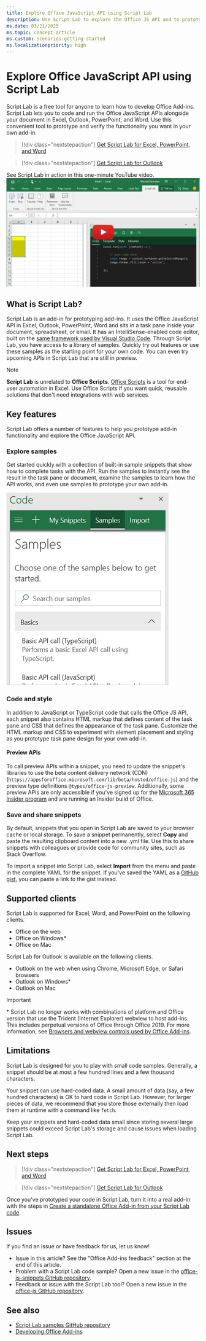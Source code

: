 ```yaml
---
title: Explore Office JavaScript API using Script Lab
description: Use Script Lab to explore the Office JS API and to prototype functionality.
ms.date: 03/21/2025
ms.topic: concept-article
ms.custom: scenarios:getting-started
ms.localizationpriority: high
---
```


# Explore Office JavaScript API using Script Lab

Script Lab is a free tool for anyone to learn how to develop Office Add-ins. Script Lab lets you to code and run the Office JavaScript APIs alongside your document in Excel, Outlook, PowerPoint, and Word. Use this convenient tool to prototype and verify the functionality you want in your own add-in.

> [!div class="nextstepaction"]
> [Get Script Lab for Excel, PowerPoint, and Word](https://appsource.microsoft.com/product/office/WA104380862)

> [!div class="nextstepaction"]
> [Get Script Lab for Outlook](https://appsource.microsoft.com/product/office/wa200001603)

See Script Lab in action in this one-minute YouTube video.
[![Preview video showing Script Lab running in Excel, Word, and PowerPoint.](../images/screenshot-wide-youtube.png 'Script Lab preview video')](https://aka.ms/scriptlabvideo)

## What is Script Lab?

Script Lab is an add-in for prototyping add-ins. It uses the Office JavaScript API in Excel, Outlook, PowerPoint, Word and sits in a task pane inside your document, spreadsheet, or email. It has an IntelliSense-enabled code editor, built on the [same framework used by Visual Studio Code](https://microsoft.github.io/monaco-editor/). Through Script Lab, you have access to a library of samples. Quickly try out features or use these samples as the starting point for your own code. You can even try upcoming APIs in Script Lab that are still in preview.

> [!NOTE]
> **Script Lab** is unrelated to **Office Scripts**. [Office Scripts](/office/dev/scripts) is a tool for end-user automation in Excel. Use Office Scripts if you want quick, reusable solutions that don't need integrations with web services.

## Key features

Script Lab offers a number of features to help you prototype add-in functionality and explore the Office JavaScript API.

### Explore samples

Get started quickly with a collection of built-in sample snippets that show how to complete tasks with the API. Run the samples to instantly see the result in the task pane or document, examine the samples to learn how the API works, and even use samples to prototype your own add-in.

![Samples.](../images/script-lab-samples.jpg)

### Code and style

In addition to JavaScript or TypeScript code that calls the Office JS API, each snippet also contains HTML markup that defines content of the task pane and CSS that defines the appearance of the task pane. Customize the HTML markup and CSS to experiment with element placement and styling as you prototype task pane design for your own add-in.

#### Preview APIs

To call preview APIs within a snippet, you need to update the snippet's libraries to use the beta content delivery network (CDN) (`https://appsforoffice.microsoft.com/lib/beta/hosted/office.js`) and the preview type definitions `@types/office-js-preview`. Additionally, some preview APIs are only accessible if you've signed up for the [Microsoft 365 Insider program](https://aka.ms/MSFT365InsiderProgram) and are running an Insider build of Office.

### Save and share snippets

By default, snippets that you open in Script Lab are saved to your browser cache or local storage. To save a snippet permanently, select **Copy** and paste the resulting clipboard content into a new .yml file. Use this to share snippets with colleagues or provide code for community sites, such as Stack Overflow.

To import a snippet into Script Lab, select **Import** from the menu and paste in the complete YAML for the snippet. If you've saved the YAML as a [GitHub gist](https://gist.github.com/), you can paste a link to the gist instead.

## Supported clients

Script Lab is supported for Excel, Word, and PowerPoint on the following clients.

- Office on the web
- Office on Windows\*
- Office on Mac

Script Lab for Outlook is available on the following clients.

- Outlook on the web when using Chrome, Microsoft Edge, or Safari browsers
- Outlook on Windows\*
- Outlook on Mac

> [!IMPORTANT]
> \* Script Lab no longer works with combinations of platform and Office version that use the Trident (Internet Explorer) webview to host add-ins. This includes perpetual versions of Office through Office 2019. For more information, see [Browsers and webview controls used by Office Add-ins](../concepts/browsers-used-by-office-web-add-ins.md).

## Limitations

Script Lab is designed for you to play with small code samples. Generally, a snippet should be at most a few hundred lines and a few thousand characters.

Your snippet can use hard-coded data. A small amount of data (say, a few hundred characters) is OK to hard code in Script Lab. However, for larger pieces of data, we recommend that you store those externally then load them at runtime with a command like `fetch`.

Keep your snippets and hard-coded data small since storing several large snippets could exceed Script Lab's storage and cause issues when loading Script Lab.

## Next steps

> [!div class="nextstepaction"]
> [Get Script Lab for Excel, PowerPoint, and Word](https://appsource.microsoft.com/product/office/WA104380862)

> [!div class="nextstepaction"]
> [Get Script Lab for Outlook](https://appsource.microsoft.com/product/office/wa200001603)

Once you've prototyped your code in Script Lab, turn it into a real add-in with the steps in [Create a standalone Office Add-in from your Script Lab code](create-an-office-add-in-from-script-lab.md).

## Issues

If you find an issue or have feedback for us, let us know!

- Issue in this article? See the "Office Add-ins feedback" section at the end of this article.
- Problem with a Script Lab code sample? Open a new issue in the [office-js-snippets GitHub repository](https://github.com/OfficeDev/office-js-snippets/issues).
- Feedback or issue with the Script Lab tool? Open a new issue in the [office-js GitHub repository](https://aka.ms/script-lab-issues).

## See also

- [Script Lab samples GitHub repository](https://github.com/OfficeDev/office-js-snippets#office-js-snippets)
- [Developing Office Add-ins](../develop/develop-overview.md)
